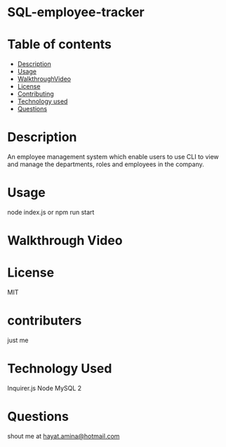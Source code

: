 # SQL-employee-tracker

# Table of contents

- [Description](#Description)
- [Usage](#usage)
- [WalkthroughVideo](#WalkthroughVideo)
- [License](#license)
- [Contributing](#contributers)
- [Technology used](#technology)
- [Questions](#questions)

# Description
An employee management system which enable users to use CLI to view and manage the departments, roles and employees in the company.

# Usage
node index.js
or
npm run start

# Walkthrough Video


# License
MIT 

# contributers
just me

# Technology Used
Inquirer.js
Node MySQL 2

# Questions
shout me at hayat.amina@hotmail.com  

